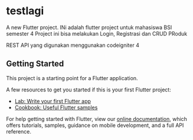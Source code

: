 # testlagi

A new Flutter project.
INi adalah flutter project untuk mahasiswa BSI semester 4 
Project ini bisa melakukan 
Login, Registrasi dan CRUD PRoduk

REST API yang digunakan menggunakan codeigniter 4

## Getting Started

This project is a starting point for a Flutter application.

A few resources to get you started if this is your first Flutter project:

- [Lab: Write your first Flutter app](https://flutter.dev/docs/get-started/codelab)
- [Cookbook: Useful Flutter samples](https://flutter.dev/docs/cookbook)

For help getting started with Flutter, view our
[online documentation](https://flutter.dev/docs), which offers tutorials,
samples, guidance on mobile development, and a full API reference.
